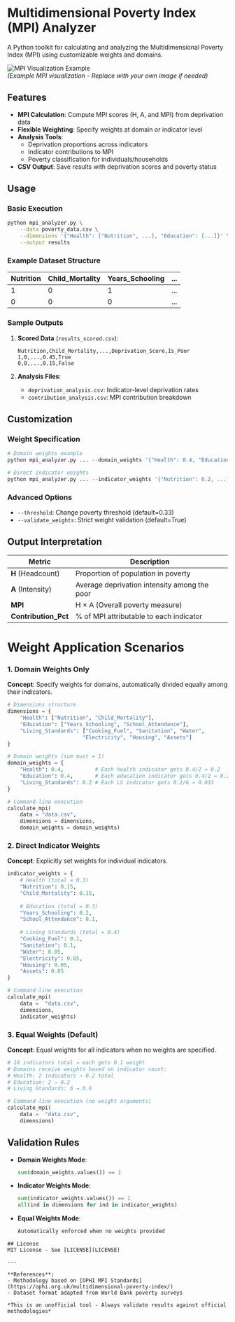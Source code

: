 # Multidimensional Poverty Index (MPI) Analyzer

A Python toolkit for calculating and analyzing the Multidimensional Poverty Index (MPI) using customizable weights and domains.

![MPI Visualization Example](https://ophi.org.uk/wp-content/uploads/MPI_2023_methodology_1200x600-1024x683.jpg)  
*(Example MPI visualization - Replace with your own image if needed)*

## Features

- **MPI Calculation**: Compute MPI scores (H, A, and MPI) from deprivation data
- **Flexible Weighting**: Specify weights at domain or indicator level
- **Analysis Tools**:
  - Deprivation proportions across indicators
  - Indicator contributions to MPI
  - Poverty classification for individuals/households
- **CSV Output**: Save results with deprivation scores and poverty status

## Usage

### Basic Execution
```bash
python mpi_analyzer.py \
    --data poverty_data.csv \
    --dimensions '{"Health": ["Nutrition", ...], "Education": [...]}' \
    --output results
```

### Example Dataset Structure
| Nutrition | Child_Mortality | Years_Schooling | ... | 
|-----------|-----------------|-----------------|-----|
| 1         | 0               | 1               | ... |
| 0         | 0               | 0               | ... |

### Sample Outputs
1. **Scored Data** (`results_scored.csv`):
   ```csv
   Nutrition,Child_Mortality,...,Deprivation_Score,Is_Poor
   1,0,...,0.45,True
   0,0,...,0.15,False
   ```

2. **Analysis Files**:
   - `deprivation_analysis.csv`: Indicator-level deprivation rates
   - `contribution_analysis.csv`: MPI contribution breakdown

## Customization

### Weight Specification
```python
# Domain weights example
python mpi_analyzer.py ... --domain_weights '{"Health": 0.4, "Education": 0.4}'

# Direct indicator weights
python mpi_analyzer.py ... --indicator_weights '{"Nutrition": 0.2, ...}'
```

### Advanced Options
- `--threshold`: Change poverty threshold (default=0.33)
- `--validate_weights`: Strict weight validation (default=True)

## Output Interpretation

| Metric                | Description                                  |
|-----------------------|----------------------------------------------|
| **H** (Headcount)     | Proportion of population in poverty          |
| **A** (Intensity)     | Average deprivation intensity among the poor |
| **MPI**               | H × A (Overall poverty measure)             |
| **Contribution_Pct**  | % of MPI attributable to each indicator      |



# Weight Application Scenarios

### 1. Domain Weights Only
**Concept**: Specify weights for domains, automatically divided equally among their indicators.

```python
# Dimensions structure
dimensions = {
    "Health": ["Nutrition", "Child_Mortality"],
    "Education": ["Years_Schooling", "School_Attendance"],
    "Living_Standards": ["Cooking_Fuel", "Sanitation", "Water", 
                        "Electricity", "Housing", "Assets"]
}

# Domain weights (sum must = 1)
domain_weights = {
    "Health": 0.4,          # Each health indicator gets 0.4/2 = 0.2
    "Education": 0.4,       # Each education indicator gets 0.4/2 = 0.2
    "Living_Standards": 0.2 # Each LS indicator gets 0.2/6 ≈ 0.033
}

# Command-line execution
calculate_mpi( 
    data = "data.csv",
    dimensions = dimensions,
    domain_weights = domain_weights)
```

### 2. Direct Indicator Weights
**Concept**: Explicitly set weights for individual indicators.

```python
indicator_weights = {
    # Health (total = 0.3)
    "Nutrition": 0.15,
    "Child_Mortality": 0.15,
    
    # Education (total = 0.3)
    "Years_Schooling": 0.2,
    "School_Attendance": 0.1,
    
    # Living Standards (total = 0.4)
    "Cooking_Fuel": 0.1,
    "Sanitation": 0.1,
    "Water": 0.05,
    "Electricity": 0.05,
    "Housing": 0.05,
    "Assets": 0.05
}

# Command-line execution
calculate_mpi( 
    data =  "data.csv",
    dimensions,
    indicator_weights)
```

### 3. Equal Weights (Default)
**Concept**: Equal weights for all indicators when no weights are specified.

```python
# 10 indicators total → each gets 0.1 weight
# Domains receive weights based on indicator count:
# Health: 2 indicators → 0.2 total
# Education: 2 → 0.2
# Living Standards: 6 → 0.6

# Command-line execution (no weight arguments)
calculate_mpi( 
    data =  "data.csv",
    dimensions)
```

## Validation Rules
- **Domain Weights Mode**:
  ```python
  sum(domain_weights.values()) == 1
  ```
- **Indicator Weights Mode**:
  ```python
  sum(indicator_weights.values()) == 1
  all(ind in dimensions for ind in indicator_weights)
  ```
- **Equal Weights Mode**:
  ```python
  Automatically enforced when no weights provided
  ```
```
## License
MIT License - See [LICENSE](LICENSE)

---

**References**:
- Methodology based on [OPHI MPI Standards](https://ophi.org.uk/multidimensional-poverty-index/)
- Dataset format adapted from World Bank poverty surveys

*This is an unofficial tool - Always validate results against official methodologies*
```
